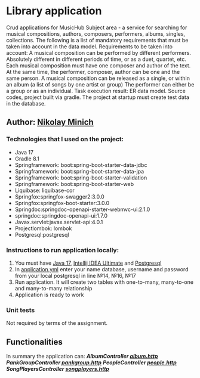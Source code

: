 # Library application

Crud applications for MusicHub
Subject area - a service for searching for musical compositions, authors, composers, performers, albums, singles, collections. The following is a list of mandatory requirements that must be taken into account in the data model.
Requirements to be taken into account:
A musical composition can be performed by different performers. Absolutely different in different periods of time, or as a duet, quartet, etc.
Each musical composition must have one composer and author of the text.
At the same time, the performer, composer, author can be one and the same person.
A musical composition can be released as a single, or within an album (a list of songs by one artist or group)
The performer can either be a group or as an individual.
Task execution result:
ER data model.
Source codes, project built via gradle.
The project at startup must create test data in the database.
## Author: [Nikolay Minich](https://github.com/Nikolay1992167/SpringBoot-JPA-Liquibase)

### Technologies that I used on the project:

* Java 17
* Gradle 8.1
* Springframework: boot:spring-boot-starter-data-jdbc
* Springframework: boot:spring-boot-starter-data-jpa
* Springframework: boot:spring-boot-starter-validation
* Springframework: boot:spring-boot-starter-web
* Liquibase: liquibase-cor
* Springfox:springfox-swagger2:3.0.0
* Springfox:springfox-boot-starter:3.0.0
* Springdoc:springdoc-openapi-starter-webmvc-ui:2.1.0
* springdoc:springdoc-openapi-ui:1.7.0
* Javax.servlet:javax.servlet-api:4.0.1
* Projectlombok: lombok
* Postgresql:postgresql

### Instructions to run application locally:

1. You must have [Java 17](https://www.oracle.com/java/technologies/javase/jdk17-archive-downloads.html),
   [Intellij IDEA Ultimate](https://www.jetbrains.com/idea/download/) and [Postgresql](https://www.postgresql.org/download/)
2. In [application.yml](src/main/resources/application.yml) enter your name database, username and password from your
   local postgresql in line №14, №16, №17
5. Run application. It will create two tables with one-to-many, many-to-one and many-to-many relationship
6. Application is ready to work

### Unit tests

Not required by terms of the assignment.

## Functionalities

In summary the application can:
***AlbumController [album.http](src/main/resources/album.http)***
***PankGroupController [pankgroup.http](src/main/resources/pankgroup.http)***
***PeopleController [people.http](src/main/resources/people.http)***
***SongPlayersController [songplayers.http](src/main/resources/songplayers.http)***
